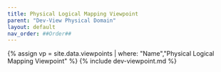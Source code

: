 ```yaml
---
title: Physical Logical Mapping Viewpoint
parent: "Dev-View Physical Domain"
layout: default
nav_order: ##Order##
---
```

{% assign vp = site.data.viewpoints | where: "Name","Physical Logical Mapping Viewpoint" %}
{% include dev-viewpoint.md %}